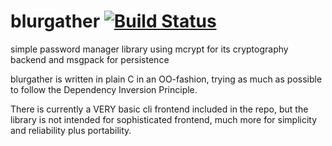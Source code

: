 # blurgather [![Build Status](https://travis-ci.org/jonathangingras/blurgather.svg?branch=master)](https://travis-ci.org/jonathangingras/blurgather)

simple password manager library using mcrypt for its cryptography backend and msgpack for persistence

blurgather is written in plain C in an OO-fashion, trying as much as possible to follow the Dependency Inversion Principle.

There is currently a VERY basic cli frontend included in the repo, but the library is not intended for sophisticated frontend, much more for simplicity and reliability plus portability.
